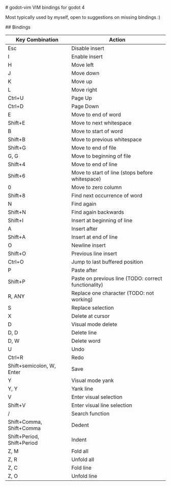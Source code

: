 # godot-vim
VIM bindings for godot 4

Most typically used by myself, open to suggestions on missing bindings :)

## Bindings

| Key Combination | Action |
| --- | --- |
| Esc | Disable insert |
| I | Enable insert |
| H | Move left |
| J | Move down |
| K | Move up |
| L | Move right |
| Ctrl+U | Page Up |
| Ctrl+D | Page Down |
| E | Move to end of word |
| Shift+E | Move to next whitespace |
| B | Move to start of word |
| Shift+B | Move to previous whitespace |
| Shift+G | Move to end of file |
| G, G | Move to beginning of file |
| Shift+4 | Move to end of line |
| Shift+6 | Move to start of line (stops before whitespace) |
| 0 | Move to zero column |
| Shift+8 | Find next occurrence of word |
| N | Find again |
| Shift+N | Find again backwards |
| Shift+I | Insert at beginning of line |
| A | Insert after |
| Shift+A | Insert at end of line |
| O | Newline insert |
| Shift+O | Previous line insert |
| Ctrl+O | Jump to last buffered position |
| P | Paste after |
| Shift+P | Paste on previous line (TODO: correct functionality) |
| R, ANY | Replace one character (TODO: not working) |
| S | Replace selection |
| X | Delete at cursor |
| D | Visual mode delete |
| D, D | Delete line |
| D, W | Delete word |
| U | Undo |
| Ctrl+R | Redo |
| Shift+semicolon, W, Enter | Save |
| Y | Visual mode yank |
| Y, Y | Yank line |
| V | Enter visual selection |
| Shift+V | Enter visual line selection |
| / | Search function |
| Shift+Comma, Shift+Comma | Dedent |
| Shift+Period, Shift+Period | Indent |
| Z, M | Fold all |
| Z, R | Unfold all |
| Z, C | Fold line |
| Z, O | Unfold line |
